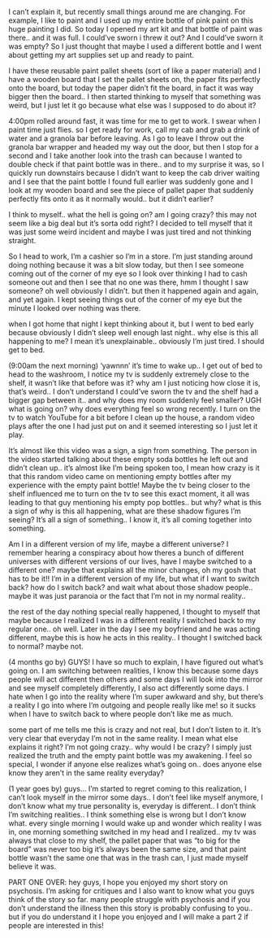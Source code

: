 I can’t explain it, but recently small things around me are changing. For example, I like to paint and I used up my entire bottle of pink paint on this huge painting I did. So today I opened my art kit and that bottle of paint was there.. and it was full. I could’ve sworn i threw it out? And I could’ve sworn it was empty? So I just thought that maybe I used a different bottle and I went about getting my art supplies set up and ready to paint. 

I have these reusable paint pallet sheets (sort of like a paper material) and I have a wooden board that I set the pallet sheets on, the paper fits perfectly onto the board, but today the paper didn’t fit the board, in fact it was way bigger then the board.. I then started thinking to myself that something was weird, but I just let it go because what else was I supposed to do about it? 

4:00pm rolled around fast, it was time for me to get to work. I swear when I paint time just flies. so I get ready for work, call my cab and grab a drink of water and a granola bar before leaving. As I go to leave I throw out the granola bar wrapper and headed my way out the door, but then I stop for a second and I take another look into the trash can because I wanted to double check if that paint bottle was in there.. and to my surprise it was, so I quickly run downstairs because I didn’t want to keep the cab driver waiting and I see that the paint bottle I found full earlier was suddenly gone and I look at my wooden board and see the piece of pallet paper that suddenly perfectly fits onto it as it normally would.. but it didn’t earlier? 

I think to myself.. what the hell is going on? am I going crazy? this may not seem like a big deal but it’s sorta odd right? I decided to tell myself that it was just some weird incident and maybe I was just tired and not thinking straight. 

So I head to work, I’m a cashier so I’m in a store. I’m just standing around doing nothing because it was a bit slow today, but then I see someone coming out of the corner of my eye so I look over thinking I had to cash someone out and then I see that no one was there, hmm I thought I saw someone? oh well obviously I didn’t. but then it happened again and again, and yet again. I kept seeing things out of the corner of my eye but the minute I looked over nothing was there. 

when I got home that night I kept thinking about it, but I went to bed early because obviously I didn’t sleep well enough last night.. why else is this all happening to me? I mean it’s unexplainable.. obviously I’m just tired. I should get to bed. 

(9:00am the next morning) ‘yawnnn’ it’s time to wake up.. I get out of bed to head to the washroom, I notice my tv is suddenly extremely close to the shelf, it wasn’t like that before was it? why am I just noticing how close it is, that’s weird.. I don’t understand I could’ve sworn the tv and the shelf had a bigger gap between it.. and why does my room suddenly feel smaller? UGH what is going on? why does everything feel so wrong recently. I turn on the tv to watch YouTube for a bit before I clean up the house, a random video plays after the one I had just put on and it seemed interesting so I just let it play. 

It’s almost like this video was a sign, a sign from something. The person in the video started talking about these empty soda bottles he left out and didn’t clean up.. it’s almost like I’m being spoken too, I mean how crazy is it that this random video came on mentioning empty bottles after my experience with the empty paint bottle! 
Maybe the tv being closer to the shelf influenced me to turn on the tv to see this exact moment, it all was leading to that guy mentioning his empty pop bottles.. but why? what is this a sign of why is this all happening, what are these shadow figures I’m seeing? It’s all a sign of something.. I know it, it’s all coming together into something. 

Am I in a different version of my life, maybe a different universe? I remember hearing a conspiracy about how theres a bunch of different universes with different versions of our lives, have I maybe switched to a different one? maybe that explains all the minor changes, oh my gosh that has to be it!! I’m in a different version of my life, but what if I want to switch back? how do I switch back? and wait what about those shadow people.. maybe it was just paranoia or the fact that I’m not in my normal reality.. 

the rest of the day nothing special really happened, I thought to myself that maybe because I realized I was in a different reality I switched back to my regular one.. oh well. Later in the day I see my boyfriend and he was acting different, maybe this is how he acts in this reality.. I thought I switched back to normal? maybe not. 

(4 months go by) GUYS! I have so much to explain, I have figured out what’s going on. I am switching between realities, I know this because some days people will act different then others and some days I will look into the mirror and see myself completely differently, I also act differently some days. I hate when I go into the reality where I’m super awkward and shy, but there’s a reality I go into where I’m outgoing and people really like me! so it sucks when I have to switch back to where people don’t like me as much. 

some part of me tells me this is crazy and not real, but I don’t listen to it. It’s very clear that everyday I’m not in the same reality. I mean what else explains it right? I’m not going crazy.. why would I be crazy? I simply just realized the truth and the empty paint bottle was my awakening. I feel so special, I wonder if anyone else realizes what’s going on.. does anyone else know they aren’t in the same reality everyday?

(1 year goes by) guys… I’m started to regret coming to this realization, I can’t look myself in the mirror some days.. I don’t feel like myself anymore, I don’t know what my true personality is, everyday is different.. I don’t think I’m switching realities.. I think something else is wrong but I don’t know what. every single morning I would wake up and wonder which reality I was in, one morning something switched in my head and I realized.. my tv was always that close to my shelf, the pallet paper that was “to big for the board” was never too big it’s always been the same size, and that paint bottle wasn’t the same one that was in the trash can, I just made myself believe it was.

PART ONE OVER: hey guys, I hope you enjoyed my short story on psychosis. I’m asking for critiques and I also want to know what you guys think of the story so far. many people struggle with psychosis and if you don’t understand the illness then this story is probably confusing to you.. but if you do understand it I hope you enjoyed and I will make a part 2 if people are interested in this!
